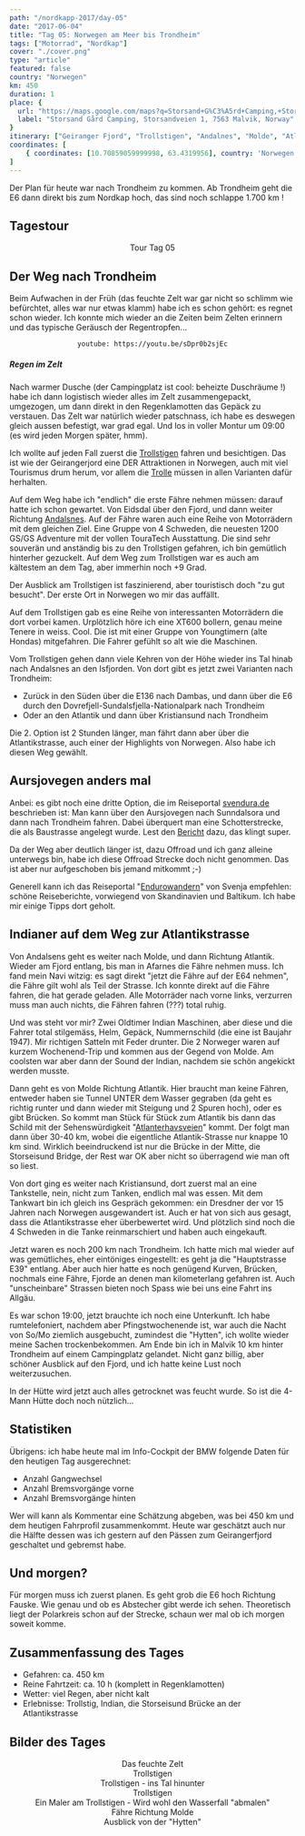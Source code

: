 ```yaml
---
path: "/nordkapp-2017/day-05"
date: "2017-06-04"
title: "Tag 05: Norwegen am Meer bis Trondheim"
tags: ["Motorrad", "Nordkap"]
cover: "./cover.png"
type: "article"
featured: false
country: "Norwegen"
km: 450
duration: 1
place: {
  url: "https://maps.google.com/maps?q=Storsand+G%C3%A5rd+Camping,+Storsandveien+1,+7563+Malvik,+Norway@63.4319956,10.70859059999998&z=10",
  label: "Storsand Gård Camping, Storsandveien 1, 7563 Malvik, Norway"
}
itinerary: ["Geiranger Fjord", "Trollstigen", "Andalnes", "Molde", "Atlantic Street", "Trondheim"]
coordinates: [
    { coordinates: [10.70859059999998, 63.4319956], country: 'Norwegen' },
]
---
```


Der Plan für heute war nach Trondheim zu kommen. Ab Trondheim geht die E6 dann direkt bis zum Nordkap hoch, das sind noch schlappe 1.700 km !

## Tagestour

<rehype-image src="Tour-Day-05.png"><center>Tour Tag 05</center></rehype-image>

## Der Weg nach Trondheim

Beim Aufwachen in der Früh (das feuchte Zelt war gar nicht so schlimm wie befürchtet, alles war nur etwas klamm) habe ich es schon gehört: es regnet schon wieder. Ich konnte mich wieder an die Zeiten beim Zelten erinnern und das typische Geräusch der Regentropfen...

<center>

`youtube: https://youtu.be/sDpr0b2sjEc`
</center>

##### Regen im Zelt


Nach warmer Dusche (der Campingplatz ist cool: beheizte Duschräume !) habe ich dann logistisch wieder alles im Zelt zusammengepackt, umgezogen, um dann direkt in den Regenklamotten das Gepäck zu verstauen. Das Zelt war natürlich wieder patschnass, ich habe es deswegen gleich aussen befestigt, war grad egal. Und los in voller Montur um 09:00 (es wird jeden Morgen später, hmm).

Ich wollte auf jeden Fall zuerst die [Trollstigen](https://de.wikipedia.org/wiki/Trollstigen) fahren und besichtigen. Das ist wie der Geirangerjord eine DER Attraktionen in Norwegen, auch mit viel Tourismus drum herum, vor allem die [Trolle](https://de.wikipedia.org/wiki/Troll_(Mythologie)) müssen in allen Varianten dafür herhalten.

Auf dem Weg habe ich "endlich" die erste Fähre nehmen müssen: darauf hatte ich schon gewartet. Von Eidsdal über den Fjord, und dann weiter Richtung [Andalsnes](https://en.wikipedia.org/wiki/%C3%85ndalsnes). Auf der Fähre waren auch eine Reihe von Motorrädern mit dem gleichen Ziel. Eine Gruppe von 4 Schweden, die neuesten 1200 GS/GS Adventure mit der vollen TouraTech Ausstattung. Die sind sehr souverän und anständig bis zu den Trollstigen gefahren, ich bin gemütlich hinterher gezuckelt. Auf dem Weg zum Trollstigen war es auch am kältestem an dem Tag, aber immerhin noch +9 Grad.

<rehype-image src="IMG_20170604_091834-Edited.jpg"><center></center></rehype-image>

Der Ausblick am Trollstigen ist faszinierend, aber touristisch doch "zu gut besucht". Der erste Ort in Norwegen wo mir das auffällt.

<photo-composition>
<rehype-image src="IMG_1953.JPG"><center></center></rehype-image>
<rehype-image src="IMG_1968.JPG"><center></center></rehype-image>
</photo-composition>

Auf dem Trollstigen gab es eine Reihe von interessanten Motorrädern die dort vorbei kamen. Urplötzlich höre ich eine XT600 bollern, genau meine Tenere in weiss. Cool. Die ist mit einer Gruppe von Youngtimern (alte Hondas) mitgefahren. Die Fahrer gefühlt so alt wie die Maschinen.

<rehype-image src="IMG_1941.JPG"><center></center></rehype-image>

Vom Trollstigen gehen dann viele Kehren von der Höhe wieder ins Tal hinab nach Andalsnes an den Isfjorden. Von dort gibt es jetzt zwei Varianten nach Trondheim:

* Zurück in den Süden über die E136 nach Dambas, und dann über die E6 durch den Dovrefjell-Sundalsfjella-Nationalpark nach Trondheim
* Oder an den Atlantik und dann über Kristiansund nach Trondheim

Die 2. Option ist 2 Stunden länger, man fährt dann aber über die Atlantikstrasse, auch einer der Highlights von Norwegen. Also habe ich diesen Weg gewählt.

## Aursjovegen anders mal

Anbei: es gibt noch eine dritte Option, die im Reiseportal [svendura.de](http://svendura.de/) beschrieben ist: Man kann über den Aursjovegen nach Sunndalsora und dann nach Trondheim fahren. Dabei überquert man eine Schotterstrecke, die als Baustrasse angelegt wurde. Lest den [Bericht](http://svendura.de/n2013-05.php) dazu, das klingt super. 

Da der Weg aber deutlich länger ist, dazu Offroad und ich ganz alleine unterwegs bin, habe ich diese Offroad Strecke doch nicht genommen. Das ist aber nur aufgeschoben bis jemand mitkommt ;-)

Generell kann ich das Reiseportal "[Endurowandern](http://www.svendura.de/)" von Svenja empfehlen: schöne Reiseberichte, vorwiegend von Skandinavien und Baltikum. Ich habe mir einige Tipps dort geholt.

## Indianer auf dem Weg zur Atlantikstrasse

Von Andalsens geht es weiter nach Molde, und dann Richtung Atlantik. Wieder am Fjord entlang, bis man in Afarnes die Fähre nehmen muss. Ich fand mein Navi witzig: es sagt direkt "jetzt die Fähre auf der E64 nehmen", die Fähre gilt wohl als Teil der Strasse. Ich konnte direkt auf die Fähre fahren, die hat gerade geladen. Alle Motorräder nach vorne links, verzurren muss man auch nichts, die Fähren fahren (???) total ruhig.

Und was steht vor mir? Zwei Oldtimer Indian Maschinen, aber diese und die Fahrer total stilgemäss, Helm, Gepäck, Nummernschild (die eine ist Baujahr 1947). Mir richtigen Satteln mit Feder drunter. Die 2 Norweger waren auf kurzem Wochenend-Trip und kommen aus der Gegend von Molde. Am coolsten war aber dann der Sound der Indian, nachdem sie schön angekickt werden musste.

<photo-composition>
<rehype-image src="IMG_2007.JPG"><center></center></rehype-image>
<rehype-image src="IMG_2014.JPG"><center></center></rehype-image>
</photo-composition>

Dann geht es von Molde Richtung Atlantik. Hier braucht man keine Fähren, entweder haben sie Tunnel UNTER dem Wasser gegraben (da geht es richtig runter und dann wieder mit Steigung und 2 Spuren hoch), oder es gibt Brücken. So kommt man Stück für Stück zum Atlantik bis dann das Schild mit der Sehenswürdigkeit "[Atlanterhavsveien](https://de.wikipedia.org/wiki/Atlantikstra%C3%9Fe)" kommt. Der folgt man dann über 30-40 km, wobei die eigentliche Atlantik-Strasse nur knappe 10 km sind.
Wirklich beeindruckend ist nur die Brücke in der Mitte, die Storseisund Bridge, der Rest war OK aber nicht so überragend wie man oft so liest.

<rehype-image src="IMG_2068.JPG"><center></center></rehype-image>

Von dort ging es weiter nach Kristiansund, dort zuerst mal an eine Tankstelle, nein, nicht zum Tanken, endlich mal was essen. Mit dem Tankwart bin ich gleich ins Gespräch gekommen: ein Dresdner der vor 15 Jahren nach Norwegen ausgewandert ist. Auch er hat von sich aus gesagt, dass die Atlantikstrasse eher überbewertet wird. Und plötzlich sind noch die 4 Schweden in die Tanke reinmarschiert und haben auch eingekauft.

<rehype-image src="IMG_2072.JPG"><center></center></rehype-image>

Jetzt waren es noch 200 km nach Trondheim. Ich hatte mich mal wieder auf was gemütliches, eher eintöniges eingestellt: es geht ja die "Hauptstrasse E39" entlang. Aber auch hier hatte es noch genügend Kurven, Brücken, nochmals eine Fähre, Fjorde an denen man kilometerlang gefahren ist. Auch "unscheinbare" Strassen bieten noch Spass wie bei uns eine Fahrt ins Allgäu.

<photo-composition>
<rehype-image src="IMG_2091.JPG"><center></center></rehype-image>
<rehype-image src="IMG_2084.JPG"><center></center></rehype-image>
</photo-composition>

Es war schon 19:00, jetzt brauchte ich noch eine Unterkunft. Ich habe rumtelefoniert, nachdem aber Pfingstwochenende ist, war auch die Nacht von So/Mo ziemlich ausgebucht, zumindest die "Hytten", ich wollte wieder meine Sachen trockenbekommen. Am Ende bin ich in Malvik 10 km hinter Trondheim auf einem Campingplatz gelandet. Nicht ganz billig, aber schöner Ausblick auf den Fjord, und ich hatte keine Lust noch weiterzusuchen.

<rehype-image src="IMG_2097.JPG"><center></center></rehype-image>

In der Hütte wird jetzt auch alles getrocknet was feucht wurde. So ist die 4-Mann Hütte doch noch nützlich...

<rehype-image src="IMG_20170604_210714.jpg"><center></center></rehype-image>


## Statistiken

Übrigens: ich habe heute mal im Info-Cockpit der BMW folgende Daten für den heutigen Tag ausgerechnet:

* Anzahl Gangwechsel
* Anzahl Bremsvorgänge vorne
* Anzahl Bremsvorgänge hinten

Wer will kann als Kommentar eine Schätzung abgeben, was bei 450 km und dem heutigen Fahrprofil zusammenkommt. Heute war geschätzt auch nur die Hälfte dessen was ich gestern auf den Pässen zum Geirangerfjord geschaltet und gebremst habe.

## Und morgen?

Für morgen muss ich zuerst planen. Es geht grob die E6 hoch Richtung Fauske. Wie genau und ob es Abstecher gibt werde ich sehen. Theoretisch liegt der Polarkreis schon auf der Strecke, schaun wer mal ob ich morgen soweit komme.

## Zusammenfassung des Tages

* Gefahren: ca. 450 km
* Reine Fahrtzeit: ca. 10 h (komplett in Regenklamotten)
* Wetter: viel Regen, aber nicht kalt
* Erlebnisse: Trollstig, Indian, die Storseisund Brücke an der Atlantikstrasse

## Bilder des Tages

<photo-composition>
<rehype-image src="IMG_20170604_084645.jpg"><center>Das feuchte Zelt</center></rehype-image>
<rehype-image src="IMG_1964.JPG"><center>Trollstigen</center></rehype-image>
<rehype-image src="IMG_1981.JPG"><center>Trollstigen - ins Tal hinunter</center></rehype-image>
<rehype-image src="IMG_1995.JPG"><center>Trollstigen</center></rehype-image>
<rehype-image src="IMG_2002.JPG"><center>Ein Maler am Trollstigen - Wird wohl den Wasserfall "abmalen"
</center></rehype-image>
<rehype-image src="IMG_2006.JPG"><center>Fähre Richtung Molde</center></rehype-image>
<rehype-image src="IMG_2099.JPG"><center>Ausblick von der "Hytten"</center></rehype-image>
</photo-composition>

